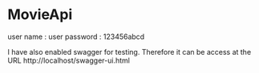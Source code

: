 # MovieApi

user name : user 
password : 123456abcd

I have also enabled swagger for testing. Therefore it can be access at the URL http://localhost/swagger-ui.html

